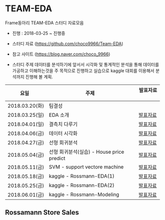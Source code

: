 # TEAM-EDA
Frame동아리 TEAM-EDA 스터디 자료모음
- 진행 : 2018-03-25 ~ 진행중

* 스터디 자료 (https://github.com/choco9966/Team-EDA)
* 참고 사이트 (https://blog.naver.com/choco_9966)

* 스터디 주제
데이터를 분석하기에 앞서서 시각화 및 통계적인 분석을 통해 데이터를 가공하고 이해하는것을 주 목적으로 진행하고 실습으로 kaggle 대회를 이용해서 분석까지 진행해 볼 계획.


|요일   |주제   |발표자료   |
|---|---|---|
|2018.03.20(화)|팀결성|
|2018.03.25(일)|EDA 소개|[발표자료](https://blog.naver.com/choco_9966/221236770723)
|2018.04.01(일)|결측치 다루기|[발표자료](https://blog.naver.com/choco_9966/221241322294)
|2018.04.06(금)|데이터 시각화|[발표자료](https://blog.naver.com/choco_9966/221241322294)
|2018.04.27(금)|선형 회귀분석|[발표자료](https://blog.naver.com/choco_9966/221253617024)
|2018.05.04(금)|선형 회귀분석(실습) - House price predict|[발표자료](https://blog.naver.com/choco_9966/221236770723)
|2018.05.11(금)|SVM - support vectore machine|[발표자료](https://blog.naver.com/choco_9966/221236770723)
|2018.05.18(금)|kaggle - Rossmann-EDA(1)|[발표자료](https://blog.naver.com/choco_9966/221236770723)
|2018.05.25(금)|kaggle - Rossmann-EDA(2)|[발표자료](https://blog.naver.com/choco_9966/221236770723)
|2018.06.01(금)|kaggle - Rossmann-Modeling|[발표자료](https://blog.naver.com/choco_9966/221236770723)

## Rossamann Store Sales
